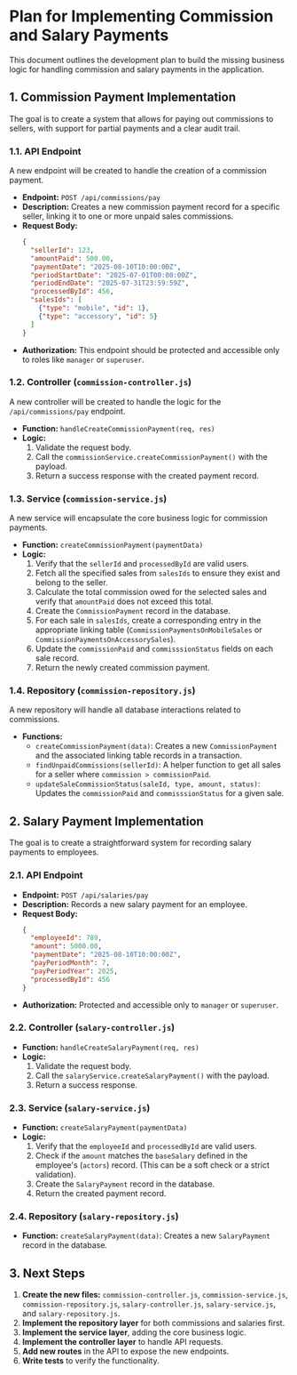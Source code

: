 # Plan for Implementing Commission and Salary Payments

This document outlines the development plan to build the missing business logic for handling commission and salary payments in the application.

## 1. Commission Payment Implementation

The goal is to create a system that allows for paying out commissions to sellers, with support for partial payments and a clear audit trail.

### 1.1. API Endpoint

A new endpoint will be created to handle the creation of a commission payment.

- **Endpoint:** `POST /api/commissions/pay`
- **Description:** Creates a new commission payment record for a specific seller, linking it to one or more unpaid sales commissions.
- **Request Body:**
  ```json
  {
    "sellerId": 123,
    "amountPaid": 500.00,
    "paymentDate": "2025-08-10T10:00:00Z",
    "periodStartDate": "2025-07-01T00:00:00Z",
    "periodEndDate": "2025-07-31T23:59:59Z",
    "processedById": 456,
    "salesIds": [
      {"type": "mobile", "id": 1},
      {"type": "accessory", "id": 5}
    ]
  }
  ```
- **Authorization:** This endpoint should be protected and accessible only to roles like `manager` or `superuser`.

### 1.2. Controller (`commission-controller.js`)

A new controller will be created to handle the logic for the `/api/commissions/pay` endpoint.

- **Function:** `handleCreateCommissionPayment(req, res)`
- **Logic:**
  1.  Validate the request body.
  2.  Call the `commissionService.createCommissionPayment()` with the payload.
  3.  Return a success response with the created payment record.

### 1.3. Service (`commission-service.js`)

A new service will encapsulate the core business logic for commission payments.

- **Function:** `createCommissionPayment(paymentData)`
- **Logic:**
  1.  Verify that the `sellerId` and `processedById` are valid users.
  2.  Fetch all the specified sales from `salesIds` to ensure they exist and belong to the seller.
  3.  Calculate the total commission owed for the selected sales and verify that `amountPaid` does not exceed this total.
  4.  Create the `CommissionPayment` record in the database.
  5.  For each sale in `salesIds`, create a corresponding entry in the appropriate linking table (`CommissionPaymentsOnMobileSales` or `CommissionPaymentsOnAccessorySales`).
  6.  Update the `commissionPaid` and `commisssionStatus` fields on each sale record.
  7.  Return the newly created commission payment.

### 1.4. Repository (`commission-repository.js`)

A new repository will handle all database interactions related to commissions.

- **Functions:**
  - `createCommissionPayment(data)`: Creates a new `CommissionPayment` and the associated linking table records in a transaction.
  - `findUnpaidCommissions(sellerId)`: A helper function to get all sales for a seller where `commission > commissionPaid`.
  - `updateSaleCommissionStatus(saleId, type, amount, status)`: Updates the `commissionPaid` and `commisssionStatus` for a given sale.

## 2. Salary Payment Implementation

The goal is to create a straightforward system for recording salary payments to employees.

### 2.1. API Endpoint

- **Endpoint:** `POST /api/salaries/pay`
- **Description:** Records a new salary payment for an employee.
- **Request Body:**
  ```json
  {
    "employeeId": 789,
    "amount": 5000.00,
    "paymentDate": "2025-08-10T10:00:00Z",
    "payPeriodMonth": 7,
    "payPeriodYear": 2025,
    "processedById": 456
  }
  ```
- **Authorization:** Protected and accessible only to `manager` or `superuser`.

### 2.2. Controller (`salary-controller.js`)

- **Function:** `handleCreateSalaryPayment(req, res)`
- **Logic:**
  1.  Validate the request body.
  2.  Call the `salaryService.createSalaryPayment()` with the payload.
  3.  Return a success response.

### 2.3. Service (`salary-service.js`)

- **Function:** `createSalaryPayment(paymentData)`
- **Logic:**
  1.  Verify that the `employeeId` and `processedById` are valid users.
  2.  Check if the `amount` matches the `baseSalary` defined in the employee's (`actors`) record. (This can be a soft check or a strict validation).
  3.  Create the `SalaryPayment` record in the database.
  4.  Return the created payment record.

### 2.4. Repository (`salary-repository.js`)

- **Function:** `createSalaryPayment(data)`: Creates a new `SalaryPayment` record in the database.

## 3. Next Steps

1.  **Create the new files:** `commission-controller.js`, `commission-service.js`, `commission-repository.js`, `salary-controller.js`, `salary-service.js`, and `salary-repository.js`.
2.  **Implement the repository layer** for both commissions and salaries first.
3.  **Implement the service layer**, adding the core business logic.
4.  **Implement the controller layer** to handle API requests.
5.  **Add new routes** in the API to expose the new endpoints.
6.  **Write tests** to verify the functionality.
